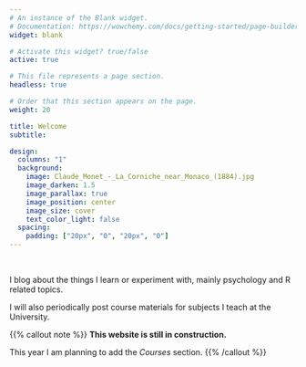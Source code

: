 ```yaml
---
# An instance of the Blank widget.
# Documentation: https://wowchemy.com/docs/getting-started/page-builder/
widget: blank

# Activate this widget? true/false
active: true

# This file represents a page section.
headless: true

# Order that this section appears on the page.
weight: 20

title: Welcome
subtitle:

design:
  columns: "1"
  background:
    image: Claude_Monet_-_La_Corniche_near_Monaco_(1884).jpg
    image_darken: 1.5
    image_parallax: true
    image_position: center
    image_size: cover
    text_color_light: false
  spacing:
    padding: ["20px", "0", "20px", "0"]
---
```

<!-- &ensp; -->
&ensp;

I blog about the things I learn or experiment with, mainly psychology and R related topics.

I will also periodically post course materials for subjects I teach at the University.

{{% callout note %}}
**This website is still in construction.**

This year I am planning to add the *Courses* section. 
{{% /callout %}}

&ensp;

